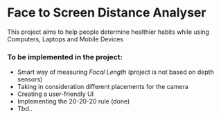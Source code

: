 # Face to Screen Distance Analyser
This project aims to help people determine healthier habits while using Computers, Laptops and Mobile Devices

### To be implemented in the project:
* Smart way of measuring *Focal Length* (project is not based on depth sensors)
* Taking in consideration different placements for the camera
* Creating a user-friendly UI
* Implementing the 20-20-20 rule (done)
* Tbd..

